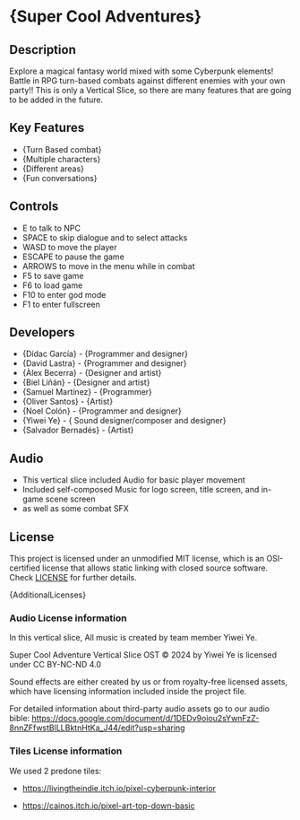 # {Super Cool Adventures}

## Description

Explore a magical fantasy world mixed with some Cyberpunk elements! Battle in RPG turn-based combats against different enemies with your own party!!
This is only a Vertical Slice, so there are many features that are going to be added in the future.

## Key Features

 - {Turn Based combat}
 - {Multiple characters}
 - {Different areas}
 - {Fun conversations}
 
## Controls

 - E to talk to NPC
 - SPACE to skip dialogue and to select attacks
 - WASD to move the player
 - ESCAPE to pause the game
 - ARROWS to move in the menu while in combat
 - F5 to save game
 - F6 to load game
 - F10 to enter god mode
 - F1 to enter fullscreen

## Developers

 - {Dídac García} - {Programmer and designer}
 - {David Lastra} - {Programmer and designer}
 - {Àlex Becerra} - {Designer and artist}
 - {Biel Liñán} - {Designer and artist}
 - {Samuel Martínez} - {Programmer}
 - {Oliver Santos} - {Artist}
 - {Noel Colón} - {Programmer and designer}
 - {Yiwei Ye} - { Sound designer/composer and designer}
 - {Salvador Bernadés} - {Artist}

## Audio

 - This vertical slice included Audio for basic player movement
 - Included self-composed Music for logo screen, title screen, and in-game scene screen
 - as well as some combat SFX 

## License



This project is licensed under an unmodified MIT license, which is an OSI-certified license that allows static linking with closed source software. Check [LICENSE](LICENSE) for further details.

{AdditionalLicenses}

### Audio License information
In this vertical slice, All music is created by team member Yiwei Ye.

Super Cool Adventure Vertical Slice OST © 2024 by Yiwei Ye is licensed under CC BY-NC-ND 4.0


Sound effects are either created by us or from royalty-free licensed assets, which have licensing information included inside the project file.

For detailed information about third-party audio assets go to our audio bible: https://docs.google.com/document/d/1DEDv9oiou2sYwnFzZ-8nnZFfwstBlLLBktnHtKa_J44/edit?usp=sharing

### Tiles License information

We used 2 predone tiles:

 - https://livingtheindie.itch.io/pixel-cyberpunk-interior

 - https://cainos.itch.io/pixel-art-top-down-basic
